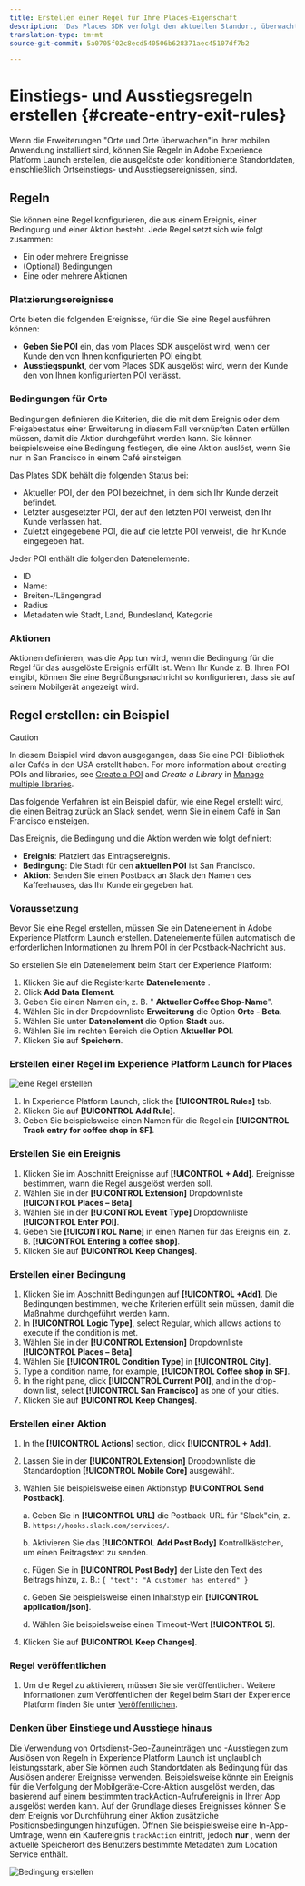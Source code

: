```yaml
---
title: Erstellen einer Regel für Ihre Places-Eigenschaft
description: 'Das Places SDK verfolgt den aktuellen Standort, überwacht die konfigurierten POIs um den aktuellen Speicherort und verfolgt die Ein- und Ausstiegsereignisse für diese POIs. '
translation-type: tm+mt
source-git-commit: 5a0705f02c8ecd540506b628371aec45107df7b2

---
```



# Einstiegs- und Ausstiegsregeln erstellen {#create-entry-exit-rules}

Wenn die Erweiterungen "Orte und Orte überwachen"in Ihrer mobilen Anwendung installiert sind, können Sie Regeln in Adobe Experience Platform Launch erstellen, die ausgelöste oder konditionierte Standortdaten, einschließlich Ortseinstiegs- und Ausstiegsereignissen, sind.

## Regeln

Sie können eine Regel konfigurieren, die aus einem Ereignis, einer Bedingung und einer Aktion besteht. Jede Regel setzt sich wie folgt zusammen:

* Ein oder mehrere Ereignisse
* (Optional) Bedingungen
* Eine oder mehrere Aktionen

### Platzierungsereignisse

Orte bieten die folgenden Ereignisse, für die Sie eine Regel ausführen können:

* **Geben Sie POI** ein, das vom Places SDK ausgelöst wird, wenn der Kunde den von Ihnen konfigurierten POI eingibt.
* **Ausstiegspunkt**, der vom Places SDK ausgelöst wird, wenn der Kunde den von Ihnen konfigurierten POI verlässt.

### Bedingungen für Orte

Bedingungen definieren die Kriterien, die die mit dem Ereignis oder dem Freigabestatus einer Erweiterung in diesem Fall verknüpften Daten erfüllen müssen, damit die Aktion durchgeführt werden kann. Sie können beispielsweise eine Bedingung festlegen, die eine Aktion auslöst, wenn Sie nur in San Francisco in einem Café einsteigen.

Das Plates SDK behält die folgenden Status bei:

* Aktueller POI, der den POI bezeichnet, in dem sich Ihr Kunde derzeit befindet.
* Letzter ausgesetzter POI, der auf den letzten POI verweist, den Ihr Kunde verlassen hat.
* Zuletzt eingegebene POI, die auf die letzte POI verweist, die Ihr Kunde eingegeben hat.

Jeder POI enthält die folgenden Datenelemente:

* ID
* Name:
* Breiten-/Längengrad
* Radius
* Metadaten wie Stadt, Land, Bundesland, Kategorie

### Aktionen

Aktionen definieren, was die App tun wird, wenn die Bedingung für die Regel für das ausgelöste Ereignis erfüllt ist. Wenn Ihr Kunde z. B. Ihren POI eingibt, können Sie eine Begrüßungsnachricht so konfigurieren, dass sie auf seinem Mobilgerät angezeigt wird.

## Regel erstellen: ein Beispiel

>[!CAUTION]
>
>In diesem Beispiel wird davon ausgegangen, dass Sie eine POI-Bibliothek aller Cafés in den USA erstellt haben. For more information about creating POIs and libraries, see [Create a POI](/help/poi-mgmt-ui/create-a-poi-ui.md) and *Create a Library* in [Manage multiple libraries](https://docs.adobe.com/content/help/en/places/using/poi-mgmt-ui/manage-libraries-in-the-places-ui.html).

Das folgende Verfahren ist ein Beispiel dafür, wie eine Regel erstellt wird, die einen Beitrag zurück an Slack sendet, wenn Sie in einem Café in San Francisco einsteigen.

Das Ereignis, die Bedingung und die Aktion werden wie folgt definiert:

* **Ereignis**: Platziert das Eintragsereignis.
* **Bedingung**: Die Stadt für den **aktuellen POI** ist San Francisco.
* **Aktion**: Senden Sie einen Postback an Slack den Namen des Kaffeehauses, das Ihr Kunde eingegeben hat.

### Voraussetzung

Bevor Sie eine Regel erstellen, müssen Sie ein Datenelement in Adobe Experience Platform Launch erstellen. Datenelemente füllen automatisch die erforderlichen Informationen zu Ihrem POI in der Postback-Nachricht aus.

So erstellen Sie ein Datenelement beim Start der Experience Platform:

1. Klicken Sie auf die Registerkarte **Datenelemente** .
1. Click **Add Data Element**.
1. Geben Sie einen Namen ein, z. B. " **Aktueller Coffee Shop-Name**".
1. Wählen Sie in der Dropdownliste **Erweiterung** die Option **Orte - Beta**.
1. Wählen Sie unter **Datenelement** die Option **Stadt** aus.
1. Wählen Sie im rechten Bereich die Option **Aktueller POI**.
1. Klicken Sie auf **Speichern**.

### Erstellen einer Regel im Experience Platform Launch for Places

![eine Regel erstellen](/help/assets/placesrule.png)

1. In Experience Platform Launch, click the **[!UICONTROL Rules]** tab.
1. Klicken Sie auf **[!UICONTROL Add Rule]**.
1. Geben Sie beispielsweise einen Namen für die Regel ein **[!UICONTROL Track entry for coffee shop in SF]**.

### Erstellen Sie ein Ereignis

1. Klicken Sie im Abschnitt Ereignisse auf **[!UICONTROL + Add]**. Ereignisse bestimmen, wann die Regel ausgelöst werden soll.
1. Wählen Sie in der **[!UICONTROL Extension]** Dropdownliste **[!UICONTROL Places – Beta]**.
1. Wählen Sie in der **[!UICONTROL Event Type]** Dropdownliste **[!UICONTROL Enter POI]**.
1. Geben Sie **[!UICONTROL Name]** in einen Namen für das Ereignis ein, z. B. **[!UICONTROL Entering a coffee shop]**.
1. Klicken Sie auf **[!UICONTROL Keep Changes]**.

### Erstellen einer Bedingung

1. Klicken Sie im Abschnitt Bedingungen auf **[!UICONTROL +Add]**. Die Bedingungen bestimmen, welche Kriterien erfüllt sein müssen, damit die Maßnahme durchgeführt werden kann.
1. In **[!UICONTROL Logic Type]**, select Regular, which allows actions to execute if the condition is met.
1. Wählen Sie in der **[!UICONTROL Extension]** Dropdownliste **[!UICONTROL Places – Beta]**.
1. Wählen Sie **[!UICONTROL Condition Type]** in **[!UICONTROL City]**.
1. Type a condition name, for example, **[!UICONTROL Coffee shop in SF]**.
1. In the right pane, click **[!UICONTROL Current POI]**, and in the drop-down list, select **[!UICONTROL San Francisco]** as one of your cities.
1. Klicken Sie auf **[!UICONTROL Keep Changes]**.

### Erstellen einer Aktion

1. In the **[!UICONTROL Actions]** section, click **[!UICONTROL + Add]**.
1. Lassen Sie in der **[!UICONTROL Extension]** Dropdownliste die Standardoption **[!UICONTROL Mobile Core]** ausgewählt.
1. Wählen Sie beispielsweise einen Aktionstyp **[!UICONTROL Send Postback]**.

   a. Geben Sie in **[!UICONTROL URL]** die Postback-URL für "Slack"ein, z. B. `https://hooks.slack.com/services/`.

   b. Aktivieren Sie das **[!UICONTROL Add Post Body]** Kontrollkästchen, um einen Beitragstext zu senden.

   c. Fügen Sie in **[!UICONTROL Post Body]** der Liste den Text des Beitrags hinzu, z. B.: `{ "text": "A customer has entered" }`

   c. Geben Sie beispielsweise einen Inhaltstyp ein **[!UICONTROL application/json]**.

   d. Wählen Sie beispielsweise einen Timeout-Wert **[!UICONTROL 5]**.

1. Klicken Sie auf **[!UICONTROL Keep Changes]**.

### Regel veröffentlichen

1. Um die Regel zu aktivieren, müssen Sie sie veröffentlichen. Weitere Informationen zum Veröffentlichen der Regel beim Start der Experience Platform finden Sie unter [Veröffentlichen](https://docs.adobelaunch.com/launch-reference/publishing).

### Denken über Einstiege und Ausstiege hinaus

Die Verwendung von Ortsdienst-Geo-Zauneinträgen und -Ausstiegen zum Auslösen von Regeln in Experience Platform Launch ist unglaublich leistungsstark, aber Sie können auch Standortdaten als Bedingung für das Auslösen anderer Ereignisse verwenden. Beispielsweise könnte ein Ereignis für die Verfolgung der Mobilgeräte-Core-Aktion ausgelöst werden, das basierend auf einem bestimmten trackAction-Aufrufereignis in Ihrer App ausgelöst werden kann. Auf der Grundlage dieses Ereignisses können Sie dem Ereignis vor Durchführung einer Aktion zusätzliche Positionsbedingungen hinzufügen. Öffnen Sie beispielsweise eine In-App-Umfrage, wenn ein Kaufereignis `trackAction` eintritt, jedoch **nur** , wenn der aktuelle Speicherort des Benutzers bestimmte Metadaten zum Location Service enthält.

![Bedingung erstellen](/help/assets/places-condition.png)